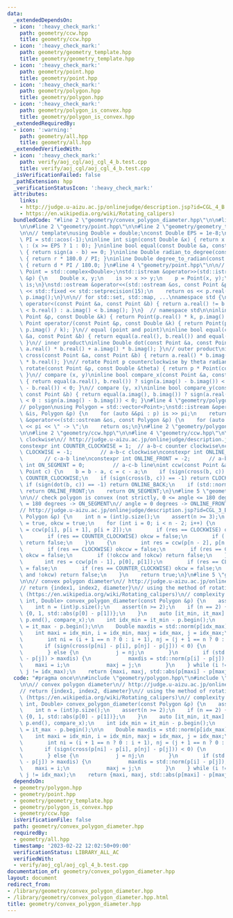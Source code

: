 ```yaml
---
data:
  _extendedDependsOn:
  - icon: ':heavy_check_mark:'
    path: geometry/ccw.hpp
    title: geometry/ccw.hpp
  - icon: ':heavy_check_mark:'
    path: geometry/geometry_template.hpp
    title: geometry/geometry_template.hpp
  - icon: ':heavy_check_mark:'
    path: geometry/point.hpp
    title: geometry/point.hpp
  - icon: ':heavy_check_mark:'
    path: geometry/polygon.hpp
    title: geometry/polygon.hpp
  - icon: ':heavy_check_mark:'
    path: geometry/polygon_is_convex.hpp
    title: geometry/polygon_is_convex.hpp
  _extendedRequiredBy:
  - icon: ':warning:'
    path: geometry/all.hpp
    title: geometry/all.hpp
  _extendedVerifiedWith:
  - icon: ':heavy_check_mark:'
    path: verify/aoj_cgl/aoj_cgl_4_b.test.cpp
    title: verify/aoj_cgl/aoj_cgl_4_b.test.cpp
  _isVerificationFailed: false
  _pathExtension: hpp
  _verificationStatusIcon: ':heavy_check_mark:'
  attributes:
    links:
    - http://judge.u-aizu.ac.jp/onlinejudge/description.jsp?id=CGL_4_B
    - https://en.wikipedia.org/wiki/Rotating_calipers)
  bundledCode: "#line 2 \"geometry/convex_polygon_diameter.hpp\"\n\n#line 2 \"geometry/polygon.hpp\"\
    \n\n#line 2 \"geometry/point.hpp\"\n\n#line 2 \"geometry/geometry_template.hpp\"\
    \n\n// template\nusing Double = double;\nconst Double EPS = 1e-8;\nconst Double\
    \ PI = std::acos(-1);\ninline int sign(const Double &x) { return x <= -EPS ? -1\
    \ : (x >= EPS ? 1 : 0); }\ninline bool equal(const Double &a, const Double &b)\
    \ { return sign(a - b) == 0; }\ninline Double radian_to_degree(const Double &r)\
    \ { return r * 180.0 / PI; }\ninline Double degree_to_radian(const Double &d)\
    \ { return d * PI / 180.0; }\n#line 4 \"geometry/point.hpp\"\n\n// point\nusing\
    \ Point = std::complex<Double>;\nstd::istream &operator>>(std::istream &is, Point\
    \ &p) {\n    Double x, y;\n    is >> x >> y;\n    p = Point(x, y);\n    return\
    \ is;\n}\nstd::ostream &operator<<(std::ostream &os, const Point &p) {\n    os\
    \ << std::fixed << std::setprecision(15);\n    return os << p.real() << ' ' <<\
    \ p.imag();\n}\n\n// for std::set, std::map, ...\nnamespace std {\ninline bool\
    \ operator<(const Point &a, const Point &b) { return a.real() != b.real() ? a.real()\
    \ < b.real() : a.imag() < b.imag(); }\n}  // namespace std\n\ninline Point operator*(const\
    \ Point &p, const Double &k) { return Point(p.real() * k, p.imag() * k); }\ninline\
    \ Point operator/(const Point &p, const Double &k) { return Point(p.real() / k,\
    \ p.imag() / k); }\n// equal (point and point)\ninline bool equal(const Point\
    \ &a, const Point &b) { return equal(a.real(), b.real()) and equal(a.imag(), b.imag());\
    \ }\n// inner product\ninline Double dot(const Point &a, const Point &b) { return\
    \ a.real() * b.real() + a.imag() * b.imag(); }\n// outer product\ninline Double\
    \ cross(const Point &a, const Point &b) { return a.real() * b.imag() - a.imag()\
    \ * b.real(); }\n// rotate Point p counterclockwise by theta radian\ninline Point\
    \ rotate(const Point &p, const Double &theta) { return p * Point(cos(theta), sin(theta));\
    \ }\n// compare (x, y)\ninline bool compare_x(const Point &a, const Point &b)\
    \ { return equal(a.real(), b.real()) ? sign(a.imag() - b.imag()) < 0 : sign(a.real()\
    \ - b.real()) < 0; }\n// compare (y, x)\ninline bool compare_y(const Point &a,\
    \ const Point &b) { return equal(a.imag(), b.imag()) ? sign(a.real() - b.real())\
    \ < 0 : sign(a.imag() - b.imag()) < 0; }\n#line 4 \"geometry/polygon.hpp\"\n\n\
    // polygon\nusing Polygon = std::vector<Point>;\nstd::istream &operator>>(std::istream\
    \ &is, Polygon &p) {\n    for (auto &&pi : p) is >> pi;\n    return is;\n}\nstd::ostream\
    \ &operator<<(std::ostream &os, const Polygon &p) {\n    for (auto &&pi : p) os\
    \ << pi << \" -> \";\n    return os;\n}\n#line 2 \"geometry/polygon_is_convex.hpp\"\
    \n\n#line 2 \"geometry/ccw.hpp\"\n\n#line 4 \"geometry/ccw.hpp\"\n\n// counter\
    \ clockwise\n// http://judge.u-aizu.ac.jp/onlinejudge/description.jsp?id=CGL_1_C\n\
    constexpr int COUNTER_CLOCKWISE = 1;  // a-b-c counter clockwise\nconstexpr int\
    \ CLOCKWISE = -1;         // a-b-c clockwise\nconstexpr int ONLINE_BACK = 2; \
    \       // c-a-b line\nconstexpr int ONLINE_FRONT = -2;      // a-b-c line\nconstexpr\
    \ int ON_SEGMENT = 0;         // a-c-b line\nint ccw(const Point &a, Point b,\
    \ Point c) {\n    b = b - a, c = c - a;\n    if (sign(cross(b, c)) == 1) return\
    \ COUNTER_CLOCKWISE;\n    if (sign(cross(b, c)) == -1) return CLOCKWISE;\n   \
    \ if (sign(dot(b, c)) == -1) return ONLINE_BACK;\n    if (std::norm(b) < std::norm(c))\
    \ return ONLINE_FRONT;\n    return ON_SEGMENT;\n}\n#line 5 \"geometry/polygon_is_convex.hpp\"\
    \n\n// check polygon is convex (not strictly, 0 <= angle <= 180 degrees)\n// angle\
    \ = 180 degrees -> ON_SEGMENT\n// angle = 0 degrees -> ONLINE_FRONT or ONLINE_BACK\n\
    // http://judge.u-aizu.ac.jp/onlinejudge/description.jsp?id=CGL_3_B\nbool polygon_is_convex(const\
    \ Polygon &p) {\n    int n = (int)p.size();\n    assert(n >= 3);\n    bool okccw\
    \ = true, okcw = true;\n    for (int i = 0; i < n - 2; i++) {\n        int res\
    \ = ccw(p[i], p[i + 1], p[i + 2]);\n        if (res == CLOCKWISE) okccw = false;\n\
    \        if (res == COUNTER_CLOCKWISE) okcw = false;\n        if (!okccw and !okcw)\
    \ return false;\n    }\n    {\n        int res = ccw(p[n - 2], p[n - 1], p[0]);\n\
    \        if (res == CLOCKWISE) okccw = false;\n        if (res == COUNTER_CLOCKWISE)\
    \ okcw = false;\n        if (!okccw and !okcw) return false;\n    }\n    {\n \
    \       int res = ccw(p[n - 1], p[0], p[1]);\n        if (res == CLOCKWISE) okccw\
    \ = false;\n        if (res == COUNTER_CLOCKWISE) okcw = false;\n        if (!okccw\
    \ and !okcw) return false;\n    }\n    return true;\n}\n#line 5 \"geometry/convex_polygon_diameter.hpp\"\
    \n\n// convex polygon diameter\n// http://judge.u-aizu.ac.jp/onlinejudge/description.jsp?id=CGL_4_B\n\
    // return {index1, index2, diameter}\n// using the method of rotating calipers\
    \ (https://en.wikipedia.org/wiki/Rotating_calipers)\n// complexity: O(n)\nstd::tuple<int,\
    \ int, Double> convex_polygon_diameter(const Polygon &p) {\n    assert(polygon_is_convex(p));\n\
    \    int n = (int)p.size();\n    assert(n >= 2);\n    if (n == 2) {\n        return\
    \ {0, 1, std::abs(p[0] - p[1])};\n    }\n    auto [it_min, it_max] = std::minmax_element(p.begin(),\
    \ p.end(), compare_x);\n    int idx_min = it_min - p.begin();\n    int idx_max\
    \ = it_max - p.begin();\n\n    Double maxdis = std::norm(p[idx_max] - p[idx_min]);\n\
    \    int maxi = idx_min, i = idx_min, maxj = idx_max, j = idx_max;\n    do {\n\
    \        int ni = (i + 1 == n ? 0 : i + 1), nj = (j + 1 == n ? 0 : j + 1);\n \
    \       if (sign(cross(p[ni] - p[i], p[nj] - p[j])) < 0) {\n            i = ni;\n\
    \        } else {\n            j = nj;\n        }\n        if (std::norm(p[i]\
    \ - p[j]) > maxdis) {\n            maxdis = std::norm(p[i] - p[j]);\n        \
    \    maxi = i;\n            maxj = j;\n        }\n    } while (i != idx_min ||\
    \ j != idx_max);\n    return {maxi, maxj, std::abs(p[maxi] - p[maxj])};\n}\n"
  code: "#pragma once\n\n#include \"geometry/polygon.hpp\"\n#include \"geometry/polygon_is_convex.hpp\"\
    \n\n// convex polygon diameter\n// http://judge.u-aizu.ac.jp/onlinejudge/description.jsp?id=CGL_4_B\n\
    // return {index1, index2, diameter}\n// using the method of rotating calipers\
    \ (https://en.wikipedia.org/wiki/Rotating_calipers)\n// complexity: O(n)\nstd::tuple<int,\
    \ int, Double> convex_polygon_diameter(const Polygon &p) {\n    assert(polygon_is_convex(p));\n\
    \    int n = (int)p.size();\n    assert(n >= 2);\n    if (n == 2) {\n        return\
    \ {0, 1, std::abs(p[0] - p[1])};\n    }\n    auto [it_min, it_max] = std::minmax_element(p.begin(),\
    \ p.end(), compare_x);\n    int idx_min = it_min - p.begin();\n    int idx_max\
    \ = it_max - p.begin();\n\n    Double maxdis = std::norm(p[idx_max] - p[idx_min]);\n\
    \    int maxi = idx_min, i = idx_min, maxj = idx_max, j = idx_max;\n    do {\n\
    \        int ni = (i + 1 == n ? 0 : i + 1), nj = (j + 1 == n ? 0 : j + 1);\n \
    \       if (sign(cross(p[ni] - p[i], p[nj] - p[j])) < 0) {\n            i = ni;\n\
    \        } else {\n            j = nj;\n        }\n        if (std::norm(p[i]\
    \ - p[j]) > maxdis) {\n            maxdis = std::norm(p[i] - p[j]);\n        \
    \    maxi = i;\n            maxj = j;\n        }\n    } while (i != idx_min ||\
    \ j != idx_max);\n    return {maxi, maxj, std::abs(p[maxi] - p[maxj])};\n}"
  dependsOn:
  - geometry/polygon.hpp
  - geometry/point.hpp
  - geometry/geometry_template.hpp
  - geometry/polygon_is_convex.hpp
  - geometry/ccw.hpp
  isVerificationFile: false
  path: geometry/convex_polygon_diameter.hpp
  requiredBy:
  - geometry/all.hpp
  timestamp: '2023-02-22 12:02:50+09:00'
  verificationStatus: LIBRARY_ALL_AC
  verifiedWith:
  - verify/aoj_cgl/aoj_cgl_4_b.test.cpp
documentation_of: geometry/convex_polygon_diameter.hpp
layout: document
redirect_from:
- /library/geometry/convex_polygon_diameter.hpp
- /library/geometry/convex_polygon_diameter.hpp.html
title: geometry/convex_polygon_diameter.hpp
---
```

